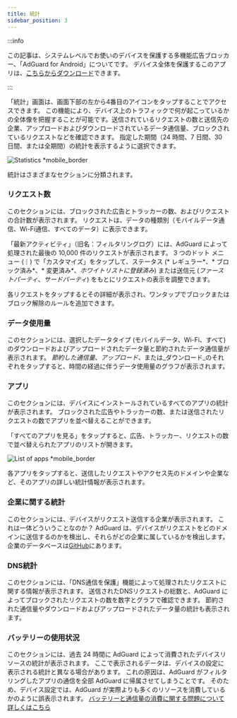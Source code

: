 ```yaml
---
title: 統計
sidebar_position: 3
---
```


:::info

この記事は、システムレベルでお使いのデバイスを保護する多機能広告ブロッカー、「AdGuard for Android」についてです。 デバイス全体を保護するこのアプリは、[こちらからダウンロード](https://agrd.io/download-kb-adblock)できます。

:::

「統計」画面は、画面下部の左から4番目のアイコンをタップすることでアクセスできます。 この機能により、デバイス上のトラフィックで何が起こっているかの全体像を把握することが可能です。送信されているリクエストの数と送信先の企業、アップロードおよびダウンロードされているデータ通信量、ブロックされているリクエストなどを確認できます。 指定した期間（24 時間、7 日間、30 日間、または全期間）の統計を表示するように選択できます。

![Statistics \*mobile\_border](https://cdn.adtidy.org/blog/new/grt11ktempFileForShare_20230614-170547.jpg)

統計はさまざまなセクションに分類されます。

### リクエスト数

このセクションには、ブロックされた広告とトラッカーの数、およびリクエストの合計数が表示されます。 リクエストは、データの種類別（モバイルデータ通信、Wi-Fi通信、すべてのデータ）に表示できます。

「最新アクティビティ」（旧名：フィルタリングログ）には、AdGuard によって処理された最後の 10,000 件のリクエストが表示されます。 3 つのドット メニュー (⋮) で「カスタマイズ」をタップして、ステータス (\* レギュラー\*、\* ブロック済み\*、\* 変更済み\*、_ホワイトリストに登録済み_) または送信元 (_ファーストパーティ_、_サードパーティ_) をもとにリクエストの表示を調整できます。

各リクエストをタップするとその詳細が表示され、ワンタップでブロックまたはブロック解除のルールを追加できます。

### データ使用量

このセクションには、選択したデータタイプ (モバイルデータ、Wi-Fi、すべて) のダウンロードおよびアップロードされたデータ量と節約されたデータ通信量が表示されます。 _節約した通信量_、_アップロード_、または_ダウンロード_のそれぞれをタップすると、時間の経過に伴うデータ使用量のグラフが表示されます。

### アプリ

このセクションには、デバイスにインストールされているすべてのアプリの統計が表示されます。 ブロックされた広告やトラッカーの数、または送信されたリクエストの数でアプリを並べ替えることができます。

「すべてのアプリを見る」をタップすると、広告、トラッカー、リクエストの数で並べ替えられたアプリのリストが開きます。

![List of apps \*mobile\_border](https://cdn.adtidy.org/blog/new/toq0mkScreenshot_20230627-235219_AdGuard.jpg)

各アプリをタップすると、送信したリクエストやアクセス先のドメインや企業など、そのアプリの詳しい統計情報が表示されます。

### 企業に関する統計

このセクションには、デバイスがリクエスト送信する企業が表示されます。 これは一体どういうことなのか？ AdGuard は、デバイスがリクエストをどのドメインに送信するのかを検出し、それらがどの企業に属しているかを検出します。 企業のデータベースは[GitHub](https://github.com/AdguardTeam/companiesdb)にあります。

### DNS統計

このセクションには、「DNS通信を保護」機能によって処理されたリクエストに関する情報が表示されます。 送信されたDNSリクエストの総数と、AdGuard によってブロックされたリクエストの数を数字とグラフで確認できます。 節約された通信量やダウンロードおよびアップロードされたデータ量の統計も表示されます。

### バッテリーの使用状況

このセクションには、過去 24 時間に AdGuard によって消費されたデバイスリソースの統計が表示されます。 ここで表示されるデータは、デバイスの設定に表示される統計と異なる場合があります。 これの原因は、AdGuard がフィルタリングしたアプリの通信を全部 AdGuard に帰属させてしまうことです。 そのため、デバイス設定では、AdGuard が実際よりも多くのリソースを消費しているかのように誤表示されます。 [バッテリーと通信量の消費に関する問題について詳しくはこちら](/adguard-for-android/solving-problems/battery/)
